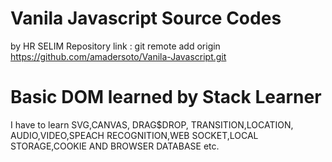 # Vanila Javascript Source Codes
by HR SELIM
Repository link : git remote add origin https://github.com/amadersoto/Vanila-Javascript.git

# Basic DOM learned by Stack Learner
I have to learn SVG,CANVAS, DRAG$DROP, TRANSITION,LOCATION, AUDIO,VIDEO,SPEACH RECOGNITION,WEB SOCKET,LOCAL STORAGE,COOKIE AND BROWSER DATABASE etc.